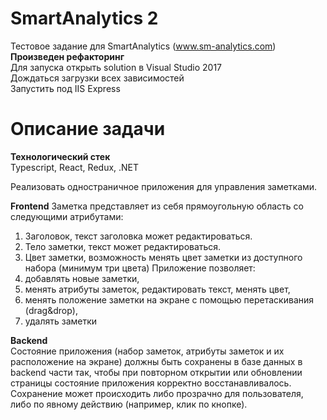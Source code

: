 # SmartAnalytics 2 
Тестовое задание для SmartAnalytics (www.sm-analytics.com)  
<b>Произведен рефакторинг</b>   
Для запуска открыть solution в Visual Studio 2017  
Дождаться загрузки всех зависимостей  
Запустить под IIS Express  

# Описание задачи

<b>Технологический стек</b>  
Typescript, React, Redux, .NET  
  
Реализовать одностраничное приложения для управления заметками.
  
<b>Frontend</b>
Заметка представляет из себя прямоугольную область со следующими атрибутами:
1.	Заголовок, текст заголовка может редактироваться.
2.	Тело заметки, текст может редактироваться.
3.	Цвет заметки, возможность менять цвет заметки из доступного набора (минимум три цвета)
Приложение позволяет:
1.	добавлять новые заметки, 
2.	менять атрибуты заметок, редактировать текст, менять цвет,
3.	менять положение заметки на экране с помощью перетаскивания (drag&drop),
4.	удалять заметки  
  
<b>Backend</b>  
Состояние приложения (набор заметок, атрибуты заметок и их расположение на экране) должны быть сохранены в базе данных в backend части так, чтобы при повторном открытии или обновлении страницы состояние приложения корректно восстанавливалось.
Сохранение может происходить либо прозрачно для пользователя, либо по явному действию (например, клик по кнопке).

